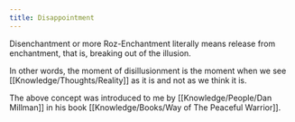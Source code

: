 ```yaml
---
title: Disappointment
---
```


Disenchantment or more Roz-Enchantment literally means release from enchantment, that is, breaking out of the illusion.

In other words, the moment of disillusionment is the moment when we see [[Knowledge/Thoughts/Reality]] as it is and not as we think it is.

The above concept was introduced to me by [[Knowledge/People/Dan Millman]] in his book [[Knowledge/Books/Way of The Peaceful Warrior]].
